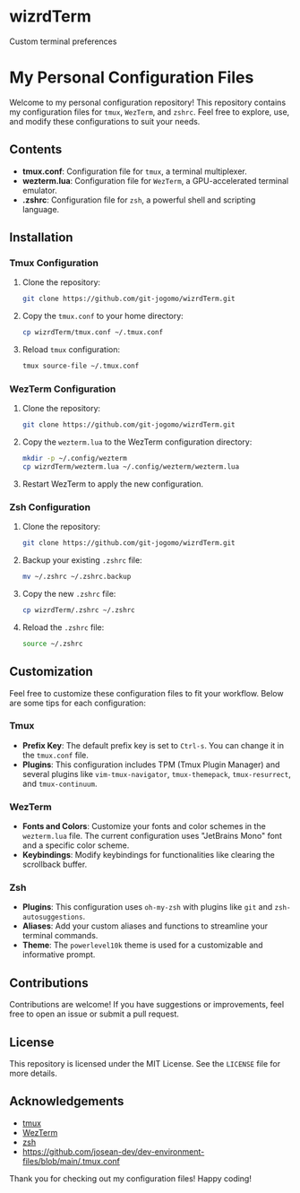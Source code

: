 # wizrdTerm
Custom terminal preferences

# My Personal Configuration Files

Welcome to my personal configuration repository! This repository contains my configuration files for `tmux`, `WezTerm`, and `zshrc`. Feel free to explore, use, and modify these configurations to suit your needs.

## Contents

- **tmux.conf**: Configuration file for `tmux`, a terminal multiplexer.
- **wezterm.lua**: Configuration file for `WezTerm`, a GPU-accelerated terminal emulator.
- **.zshrc**: Configuration file for `zsh`, a powerful shell and scripting language.

## Installation

### Tmux Configuration

1. Clone the repository:
    ```bash
    git clone https://github.com/git-jogomo/wizrdTerm.git
    ```

2. Copy the `tmux.conf` to your home directory:
    ```bash
    cp wizrdTerm/tmux.conf ~/.tmux.conf
    ```

3. Reload `tmux` configuration:
    ```bash
    tmux source-file ~/.tmux.conf
    ```

### WezTerm Configuration

1. Clone the repository:
    ```bash
    git clone https://github.com/git-jogomo/wizrdTerm.git
    ```

2. Copy the `wezterm.lua` to the WezTerm configuration directory:
    ```bash
    mkdir -p ~/.config/wezterm
    cp wizrdTerm/wezterm.lua ~/.config/wezterm/wezterm.lua
    ```

3. Restart WezTerm to apply the new configuration.

### Zsh Configuration

1. Clone the repository:
    ```bash
    git clone https://github.com/git-jogomo/wizrdTerm.git
    ```

2. Backup your existing `.zshrc` file:
    ```bash
    mv ~/.zshrc ~/.zshrc.backup
    ```

3. Copy the new `.zshrc` file:
    ```bash
    cp wizrdTerm/.zshrc ~/.zshrc
    ```

4. Reload the `.zshrc` file:
    ```bash
    source ~/.zshrc
    ```

## Customization

Feel free to customize these configuration files to fit your workflow. Below are some tips for each configuration:

### Tmux

- **Prefix Key**: The default prefix key is set to `Ctrl-s`. You can change it in the `tmux.conf` file.
- **Plugins**: This configuration includes TPM (Tmux Plugin Manager) and several plugins like `vim-tmux-navigator`, `tmux-themepack`, `tmux-resurrect`, and `tmux-continuum`.

### WezTerm

- **Fonts and Colors**: Customize your fonts and color schemes in the `wezterm.lua` file. The current configuration uses "JetBrains Mono" font and a specific color scheme.
- **Keybindings**: Modify keybindings for functionalities like clearing the scrollback buffer.

### Zsh

- **Plugins**: This configuration uses `oh-my-zsh` with plugins like `git` and `zsh-autosuggestions`.
- **Aliases**: Add your custom aliases and functions to streamline your terminal commands.
- **Theme**: The `powerlevel10k` theme is used for a customizable and informative prompt.

## Contributions

Contributions are welcome! If you have suggestions or improvements, feel free to open an issue or submit a pull request.

## License

This repository is licensed under the MIT License. See the `LICENSE` file for more details.

## Acknowledgements

- [tmux](https://github.com/tmux/tmux)
- [WezTerm](https://github.com/wez/wezterm)
- [zsh](https://github.com/zsh-users/zsh)
- https://github.com/josean-dev/dev-environment-files/blob/main/.tmux.conf

Thank you for checking out my configuration files! Happy coding!

